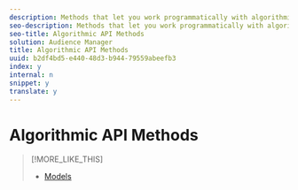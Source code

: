 ```yaml
---
description: Methods that let you work programmatically with algorithmic modeling features.
seo-description: Methods that let you work programmatically with algorithmic modeling features.
seo-title: Algorithmic API Methods
solution: Audience Manager
title: Algorithmic API Methods
uuid: b2df4bd5-e440-48d3-b944-79559abeefb3
index: y
internal: n
snippet: y
translate: y
---
```


# Algorithmic API Methods




>[!MORE_LIKE_THIS]
>
>* [ Models ](c_models.md#concept_49FB2DBD4AD041A4ABAAEE9D83BB996E)
